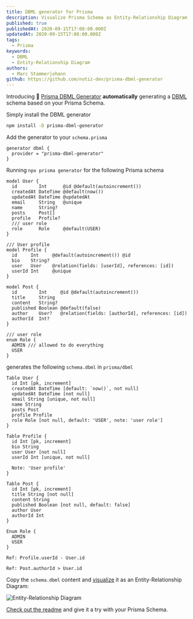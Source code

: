 ```yaml
---
title: DBML generator for Prisma
description: Visualize Prisma Schema as Entity-Relationship Diagram
published: true
publishedAt: 2020-09-15T17:08:00.000Z
updatedAt: 2020-09-15T17:08:00.000Z
tags:
  - Prisma
keywords:
  - DBML
  - Entity-Relationship Diagram
authors:
  - Marc Stammerjohann
github: https://github.com/notiz-dev/prisma-dbml-generator
---
```


Introducing 🥳 [Prisma DBML Generator](https://github.com/notiz-dev/prisma-dbml-generator) **automatically** generating a [DBML](https://www.dbml.org/home) schema based on your Prisma Schema. 

Simply install the DBML generator

```bash
npm install -D prisma-dbml-generator
```

Add the generator to your `schema.prisma`

```prisma
generator dbml {
  provider = "prisma-dbml-generator"
}
```

Running `npx prisma generator` for the following Prisma schema

```prisma
model User {
  id        Int      @id @default(autoincrement())
  createdAt DateTime @default(now())
  updatedAt DateTime @updatedAt
  email     String   @unique
  name      String?
  posts     Post[]
  profile   Profile?
  /// user role
  role      Role     @default(USER)
}

/// User profile
model Profile {
  id     Int     @default(autoincrement()) @id
  bio    String?
  user   User    @relation(fields: [userId], references: [id])
  userId Int     @unique
}

model Post {
  id        Int     @id @default(autoincrement())
  title     String
  content   String?
  published Boolean @default(false)
  author    User?   @relation(fields: [authorId], references: [id])
  authorId  Int?
}

/// user role
enum Role {
  ADMIN /// allowed to do everything
  USER
}
```

generates the following `schema.dbml` in `prisma/dbml`

```dbml
Table User {
  id Int [pk, increment]
  createdAt DateTime [default: `now()`, not null]
  updatedAt DateTime [not null]
  email String [unique, not null]
  name String
  posts Post
  profile Profile
  role Role [not null, default: 'USER', note: 'user role']
}

Table Profile {
  id Int [pk, increment]
  bio String
  user User [not null]
  userId Int [unique, not null]

  Note: 'User profile'
}

Table Post {
  id Int [pk, increment]
  title String [not null]
  content String
  published Boolean [not null, default: false]
  author User
  authorId Int
}

Enum Role {
  ADMIN
  USER
}

Ref: Profile.userId - User.id

Ref: Post.authorId > User.id
```

Copy the `schema.dbml` content and [visualize](https://dbdiagram.io/d) it as an Entity-Relationship Diagram:

![Entity-Relationship Diagram](assets/img/blog/prisma-dbml-generator/optimized/db-diagram.png)

[Check out the readme](https://github.com/notiz-dev/prisma-dbml-generator#readme) and give it a try with your Prisma Schema.
